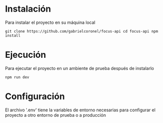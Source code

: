 # Instalación

Para instalar el proyecto en su máquina local

`
    git clone https://github.com/gabrielcoronel/focus-api
    cd focus-api
    npm install
`

# Ejecución

Para ejecutar el proyecto en un ambiente de prueba después de instalarlo

`
    npm run dev
`

# Configuración

El archivo '.env' tiene la variables de entorno necesarias para configurar
el proyecto a otro entorno de prueba o a producción
